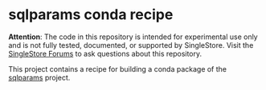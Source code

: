# sqlparams conda recipe

**Attention**: The code in this repository is intended for experimental use only and is not fully tested, documented, or supported by SingleStore. Visit the [SingleStore Forums](https://www.singlestore.com/forum/) to ask questions about this repository.

This project contains a recipe for building a conda package of the
[sqlparams](https://github.com/cpburnz/python-sql-parameters) project.
